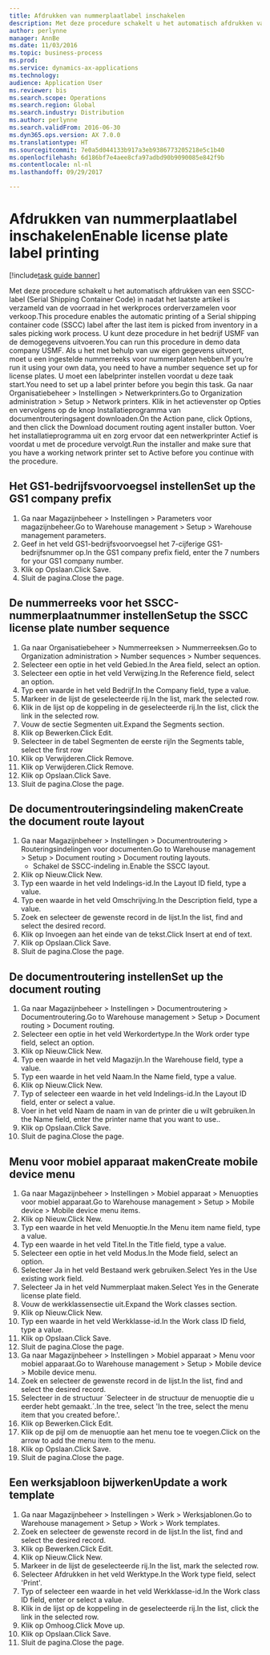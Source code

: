 ```yaml
--- 
title: Afdrukken van nummerplaatlabel inschakelen
description: Met deze procedure schakelt u het automatisch afdrukken van een SSCC-label (Serial Shipping Container Code) in nadat het laatste artikel is verzameld van de voorraad in het werkproces orderverzamelen voor verkoop.
author: perlynne
manager: AnnBe
ms.date: 11/03/2016
ms.topic: business-process
ms.prod: 
ms.service: dynamics-ax-applications
ms.technology: 
audience: Application User
ms.reviewer: bis
ms.search.scope: Operations
ms.search.region: Global
ms.search.industry: Distribution
ms.author: perlynne
ms.search.validFrom: 2016-06-30
ms.dyn365.ops.version: AX 7.0.0
ms.translationtype: HT
ms.sourcegitcommit: 7e0a5d044133b917a3eb9386773205218e5c1b40
ms.openlocfilehash: 6d186bf7e4aee8cfa97adbd90b9090085e842f9b
ms.contentlocale: nl-nl
ms.lasthandoff: 09/29/2017

---
```

# <a name="enable-license-plate-label-printing"></a><span data-ttu-id="eda85-103">Afdrukken van nummerplaatlabel inschakelen</span><span class="sxs-lookup"><span data-stu-id="eda85-103">Enable license plate label printing</span></span>

[!include[task guide banner](../../includes/task-guide-banner.md)]

<span data-ttu-id="eda85-104">Met deze procedure schakelt u het automatisch afdrukken van een SSCC-label (Serial Shipping Container Code) in nadat het laatste artikel is verzameld van de voorraad in het werkproces orderverzamelen voor verkoop.</span><span class="sxs-lookup"><span data-stu-id="eda85-104">This procedure enables the automatic printing of a Serial shipping container code (SSCC) label after the last item is picked from inventory in a sales picking work process.</span></span> <span data-ttu-id="eda85-105">U kunt deze procedure in het bedrijf USMF van de demogegevens uitvoeren.</span><span class="sxs-lookup"><span data-stu-id="eda85-105">You can run this procedure in demo data company USMF.</span></span> <span data-ttu-id="eda85-106">Als u het met behulp van uw eigen gegevens uitvoert, moet u een ingestelde nummerreeks voor nummerplaten hebben.</span><span class="sxs-lookup"><span data-stu-id="eda85-106">If you’re run it using your own data, you need to have a number sequence set up for license plates.</span></span> <span data-ttu-id="eda85-107">U moet een labelprinter instellen voordat u deze taak start.</span><span class="sxs-lookup"><span data-stu-id="eda85-107">You need to set up a label printer before you begin this task.</span></span> <span data-ttu-id="eda85-108">Ga naar Organisatiebeheer > Instellingen > Netwerkprinters.</span><span class="sxs-lookup"><span data-stu-id="eda85-108">Go to Organization administration > Setup > Network printers.</span></span> <span data-ttu-id="eda85-109">Klik in het actievenster op Opties en vervolgens op de knop Installatieprogramma van documentrouteringsagent downloaden.</span><span class="sxs-lookup"><span data-stu-id="eda85-109">On the Action pane, click Options, and then click the Download document routing agent installer button.</span></span> <span data-ttu-id="eda85-110">Voer het installatieprogramma uit en zorg ervoor dat een netwerkprinter Actief is voordat u met de procedure vervolgt.</span><span class="sxs-lookup"><span data-stu-id="eda85-110">Run the installer and make sure that you have a working network printer set to Active before you continue with the procedure.</span></span>


## <a name="set-up-the-gs1-company-prefix"></a><span data-ttu-id="eda85-111">Het GS1-bedrijfsvoorvoegsel instellen</span><span class="sxs-lookup"><span data-stu-id="eda85-111">Set up the GS1 company prefix</span></span>
1. <span data-ttu-id="eda85-112">Ga naar Magazijnbeheer > Instellingen > Parameters voor magazijnbeheer.</span><span class="sxs-lookup"><span data-stu-id="eda85-112">Go to Warehouse management > Setup > Warehouse management parameters.</span></span>
2. <span data-ttu-id="eda85-113">Geef in het veld GS1-bedrijfsvoorvoegsel het 7-cijferige GS1-bedrijfsnummer op.</span><span class="sxs-lookup"><span data-stu-id="eda85-113">In the GS1 company prefix field, enter the 7 numbers for your GS1 company number.</span></span>
3. <span data-ttu-id="eda85-114">Klik op Opslaan.</span><span class="sxs-lookup"><span data-stu-id="eda85-114">Click Save.</span></span>
4. <span data-ttu-id="eda85-115">Sluit de pagina.</span><span class="sxs-lookup"><span data-stu-id="eda85-115">Close the page.</span></span>

## <a name="setup-the-sscc-license-plate-number-sequence"></a><span data-ttu-id="eda85-116">De nummerreeks voor het SSCC-nummerplaatnummer instellen</span><span class="sxs-lookup"><span data-stu-id="eda85-116">Setup the SSCC license plate number sequence</span></span>
1. <span data-ttu-id="eda85-117">Ga naar Organisatiebeheer > Nummerreeksen > Nummerreeksen.</span><span class="sxs-lookup"><span data-stu-id="eda85-117">Go to Organization administration > Number sequences > Number sequences.</span></span>
2. <span data-ttu-id="eda85-118">Selecteer een optie in het veld Gebied.</span><span class="sxs-lookup"><span data-stu-id="eda85-118">In the Area field, select an option.</span></span>
3. <span data-ttu-id="eda85-119">Selecteer een optie in het veld Verwijzing.</span><span class="sxs-lookup"><span data-stu-id="eda85-119">In the Reference field, select an option.</span></span>
4. <span data-ttu-id="eda85-120">Typ een waarde in het veld Bedrijf.</span><span class="sxs-lookup"><span data-stu-id="eda85-120">In the Company field, type a value.</span></span>
5. <span data-ttu-id="eda85-121">Markeer in de lijst de geselecteerde rij.</span><span class="sxs-lookup"><span data-stu-id="eda85-121">In the list, mark the selected row.</span></span>
6. <span data-ttu-id="eda85-122">Klik in de lijst op de koppeling in de geselecteerde rij.</span><span class="sxs-lookup"><span data-stu-id="eda85-122">In the list, click the link in the selected row.</span></span>
7. <span data-ttu-id="eda85-123">Vouw de sectie Segmenten uit.</span><span class="sxs-lookup"><span data-stu-id="eda85-123">Expand the Segments section.</span></span>
8. <span data-ttu-id="eda85-124">Klik op Bewerken.</span><span class="sxs-lookup"><span data-stu-id="eda85-124">Click Edit.</span></span>
9. <span data-ttu-id="eda85-125">Selecteer in de tabel Segmenten de eerste rij</span><span class="sxs-lookup"><span data-stu-id="eda85-125">In the Segments table, select the first row</span></span>
10. <span data-ttu-id="eda85-126">Klik op Verwijderen.</span><span class="sxs-lookup"><span data-stu-id="eda85-126">Click Remove.</span></span>
11. <span data-ttu-id="eda85-127">Klik op Verwijderen.</span><span class="sxs-lookup"><span data-stu-id="eda85-127">Click Remove.</span></span>
12. <span data-ttu-id="eda85-128">Klik op Opslaan.</span><span class="sxs-lookup"><span data-stu-id="eda85-128">Click Save.</span></span>
13. <span data-ttu-id="eda85-129">Sluit de pagina.</span><span class="sxs-lookup"><span data-stu-id="eda85-129">Close the page.</span></span>

## <a name="create-the-document-route-layout"></a><span data-ttu-id="eda85-130">De documentrouteringsindeling maken</span><span class="sxs-lookup"><span data-stu-id="eda85-130">Create the document route layout</span></span>
1. <span data-ttu-id="eda85-131">Ga naar Magazijnbeheer > Instellingen > Documentroutering > Routeringsindelingen voor documenten.</span><span class="sxs-lookup"><span data-stu-id="eda85-131">Go to Warehouse management > Setup > Document routing > Document routing layouts.</span></span>
    * <span data-ttu-id="eda85-132">Schakel de SSCC-indeling in.</span><span class="sxs-lookup"><span data-stu-id="eda85-132">Enable the SSCC layout.</span></span>  
2. <span data-ttu-id="eda85-133">Klik op Nieuw.</span><span class="sxs-lookup"><span data-stu-id="eda85-133">Click New.</span></span>
3. <span data-ttu-id="eda85-134">Typ een waarde in het veld Indelings-id.</span><span class="sxs-lookup"><span data-stu-id="eda85-134">In the Layout ID field, type a value.</span></span>
4. <span data-ttu-id="eda85-135">Typ een waarde in het veld Omschrijving.</span><span class="sxs-lookup"><span data-stu-id="eda85-135">In the Description field, type a value.</span></span>
5. <span data-ttu-id="eda85-136">Zoek en selecteer de gewenste record in de lijst.</span><span class="sxs-lookup"><span data-stu-id="eda85-136">In the list, find and select the desired record.</span></span>
6. <span data-ttu-id="eda85-137">Klik op Invoegen aan het einde van de tekst.</span><span class="sxs-lookup"><span data-stu-id="eda85-137">Click Insert at end of text.</span></span>
7. <span data-ttu-id="eda85-138">Klik op Opslaan.</span><span class="sxs-lookup"><span data-stu-id="eda85-138">Click Save.</span></span>
8. <span data-ttu-id="eda85-139">Sluit de pagina.</span><span class="sxs-lookup"><span data-stu-id="eda85-139">Close the page.</span></span>

## <a name="set-up-the-document-routing"></a><span data-ttu-id="eda85-140">De documentroutering instellen</span><span class="sxs-lookup"><span data-stu-id="eda85-140">Set up the document routing</span></span>
1. <span data-ttu-id="eda85-141">Ga naar Magazijnbeheer > Instellingen > Documentroutering > Documentroutering.</span><span class="sxs-lookup"><span data-stu-id="eda85-141">Go to Warehouse management > Setup > Document routing > Document routing.</span></span>
2. <span data-ttu-id="eda85-142">Selecteer een optie in het veld Werkordertype.</span><span class="sxs-lookup"><span data-stu-id="eda85-142">In the Work order type field, select an option.</span></span>
3. <span data-ttu-id="eda85-143">Klik op Nieuw.</span><span class="sxs-lookup"><span data-stu-id="eda85-143">Click New.</span></span>
4. <span data-ttu-id="eda85-144">Typ een waarde in het veld Magazijn.</span><span class="sxs-lookup"><span data-stu-id="eda85-144">In the Warehouse field, type a value.</span></span>
5. <span data-ttu-id="eda85-145">Typ een waarde in het veld Naam.</span><span class="sxs-lookup"><span data-stu-id="eda85-145">In the Name field, type a value.</span></span>
6. <span data-ttu-id="eda85-146">Klik op Nieuw.</span><span class="sxs-lookup"><span data-stu-id="eda85-146">Click New.</span></span>
7. <span data-ttu-id="eda85-147">Typ of selecteer een waarde in het veld Indelings-id.</span><span class="sxs-lookup"><span data-stu-id="eda85-147">In the Layout ID field, enter or select a value.</span></span>
8. <span data-ttu-id="eda85-148">Voer in het veld Naam de naam in van de printer die u wilt gebruiken.</span><span class="sxs-lookup"><span data-stu-id="eda85-148">In the Name field, enter the printer name that you want to use..</span></span>
9. <span data-ttu-id="eda85-149">Klik op Opslaan.</span><span class="sxs-lookup"><span data-stu-id="eda85-149">Click Save.</span></span>
10. <span data-ttu-id="eda85-150">Sluit de pagina.</span><span class="sxs-lookup"><span data-stu-id="eda85-150">Close the page.</span></span>

## <a name="create-mobile-device-menu"></a><span data-ttu-id="eda85-151">Menu voor mobiel apparaat maken</span><span class="sxs-lookup"><span data-stu-id="eda85-151">Create mobile device menu</span></span>
1. <span data-ttu-id="eda85-152">Ga naar Magazijnbeheer > Instellingen > Mobiel apparaat > Menuopties voor mobiel apparaat.</span><span class="sxs-lookup"><span data-stu-id="eda85-152">Go to Warehouse management > Setup > Mobile device > Mobile device menu items.</span></span>
2. <span data-ttu-id="eda85-153">Klik op Nieuw.</span><span class="sxs-lookup"><span data-stu-id="eda85-153">Click New.</span></span>
3. <span data-ttu-id="eda85-154">Typ een waarde in het veld Menuoptie.</span><span class="sxs-lookup"><span data-stu-id="eda85-154">In the Menu item name field, type a value.</span></span>
4. <span data-ttu-id="eda85-155">Typ een waarde in het veld Titel.</span><span class="sxs-lookup"><span data-stu-id="eda85-155">In the Title field, type a value.</span></span>
5. <span data-ttu-id="eda85-156">Selecteer een optie in het veld Modus.</span><span class="sxs-lookup"><span data-stu-id="eda85-156">In the Mode field, select an option.</span></span>
6. <span data-ttu-id="eda85-157">Selecteer Ja in het veld Bestaand werk gebruiken.</span><span class="sxs-lookup"><span data-stu-id="eda85-157">Select Yes in the Use existing work field.</span></span>
7. <span data-ttu-id="eda85-158">Selecteer Ja in het veld Nummerplaat maken.</span><span class="sxs-lookup"><span data-stu-id="eda85-158">Select Yes in the Generate license plate field.</span></span>
8. <span data-ttu-id="eda85-159">Vouw de werkklassensectie uit.</span><span class="sxs-lookup"><span data-stu-id="eda85-159">Expand the Work classes section.</span></span>
9. <span data-ttu-id="eda85-160">Klik op Nieuw.</span><span class="sxs-lookup"><span data-stu-id="eda85-160">Click New.</span></span>
10. <span data-ttu-id="eda85-161">Typ een waarde in het veld Werkklasse-id.</span><span class="sxs-lookup"><span data-stu-id="eda85-161">In the Work class ID field, type a value.</span></span>
11. <span data-ttu-id="eda85-162">Klik op Opslaan.</span><span class="sxs-lookup"><span data-stu-id="eda85-162">Click Save.</span></span>
12. <span data-ttu-id="eda85-163">Sluit de pagina.</span><span class="sxs-lookup"><span data-stu-id="eda85-163">Close the page.</span></span>
13. <span data-ttu-id="eda85-164">Ga naar Magazijnbeheer > Instellingen > Mobiel apparaat > Menu voor mobiel apparaat.</span><span class="sxs-lookup"><span data-stu-id="eda85-164">Go to Warehouse management > Setup > Mobile device > Mobile device menu.</span></span>
14. <span data-ttu-id="eda85-165">Zoek en selecteer de gewenste record in de lijst.</span><span class="sxs-lookup"><span data-stu-id="eda85-165">In the list, find and select the desired record.</span></span>
15. <span data-ttu-id="eda85-166">Selecteer in de structuur ´Selecteer in de structuur de menuoptie die u eerder hebt gemaakt.´.</span><span class="sxs-lookup"><span data-stu-id="eda85-166">In the tree, select 'In the tree, select the menu item that you created before.'.</span></span>
16. <span data-ttu-id="eda85-167">Klik op Bewerken.</span><span class="sxs-lookup"><span data-stu-id="eda85-167">Click Edit.</span></span>
17. <span data-ttu-id="eda85-168">Klik op de pijl om de menuoptie aan het menu toe te voegen.</span><span class="sxs-lookup"><span data-stu-id="eda85-168">Click on the arrow to add the menu item to the menu.</span></span>
18. <span data-ttu-id="eda85-169">Klik op Opslaan.</span><span class="sxs-lookup"><span data-stu-id="eda85-169">Click Save.</span></span>
19. <span data-ttu-id="eda85-170">Sluit de pagina.</span><span class="sxs-lookup"><span data-stu-id="eda85-170">Close the page.</span></span>

## <a name="update-a-work-template"></a><span data-ttu-id="eda85-171">Een werksjabloon bijwerken</span><span class="sxs-lookup"><span data-stu-id="eda85-171">Update a work template</span></span>
1. <span data-ttu-id="eda85-172">Ga naar Magazijnbeheer > Instellingen > Werk > Werksjablonen.</span><span class="sxs-lookup"><span data-stu-id="eda85-172">Go to Warehouse management > Setup > Work > Work templates.</span></span>
2. <span data-ttu-id="eda85-173">Zoek en selecteer de gewenste record in de lijst.</span><span class="sxs-lookup"><span data-stu-id="eda85-173">In the list, find and select the desired record.</span></span>
3. <span data-ttu-id="eda85-174">Klik op Bewerken.</span><span class="sxs-lookup"><span data-stu-id="eda85-174">Click Edit.</span></span>
4. <span data-ttu-id="eda85-175">Klik op Nieuw.</span><span class="sxs-lookup"><span data-stu-id="eda85-175">Click New.</span></span>
5. <span data-ttu-id="eda85-176">Markeer in de lijst de geselecteerde rij.</span><span class="sxs-lookup"><span data-stu-id="eda85-176">In the list, mark the selected row.</span></span>
6. <span data-ttu-id="eda85-177">Selecteer Afdrukken in het veld Werktype.</span><span class="sxs-lookup"><span data-stu-id="eda85-177">In the Work type field, select 'Print'.</span></span>
7. <span data-ttu-id="eda85-178">Typ of selecteer een waarde in het veld Werkklasse-id.</span><span class="sxs-lookup"><span data-stu-id="eda85-178">In the Work class ID field, enter or select a value.</span></span>
8. <span data-ttu-id="eda85-179">Klik in de lijst op de koppeling in de geselecteerde rij.</span><span class="sxs-lookup"><span data-stu-id="eda85-179">In the list, click the link in the selected row.</span></span>
9. <span data-ttu-id="eda85-180">Klik op Omhoog.</span><span class="sxs-lookup"><span data-stu-id="eda85-180">Click Move up.</span></span>
10. <span data-ttu-id="eda85-181">Klik op Opslaan.</span><span class="sxs-lookup"><span data-stu-id="eda85-181">Click Save.</span></span>
11. <span data-ttu-id="eda85-182">Sluit de pagina.</span><span class="sxs-lookup"><span data-stu-id="eda85-182">Close the page.</span></span>


